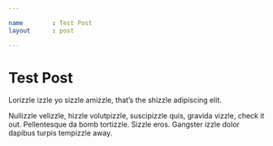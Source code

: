 ```yaml
---

name		: Test Post
layout		: post

---
```


# Test Post

Lorizzle izzle yo sizzle amizzle, that’s the shizzle adipiscing elit.
<!--end_excerpt-->
Nullizzle velizzle, hizzle volutpizzle, suscipizzle quis, gravida vizzle, check it out. Pellentesque da bomb tortizzle. Sizzle eros. Gangster izzle dolor dapibus turpis tempizzle away.
      
